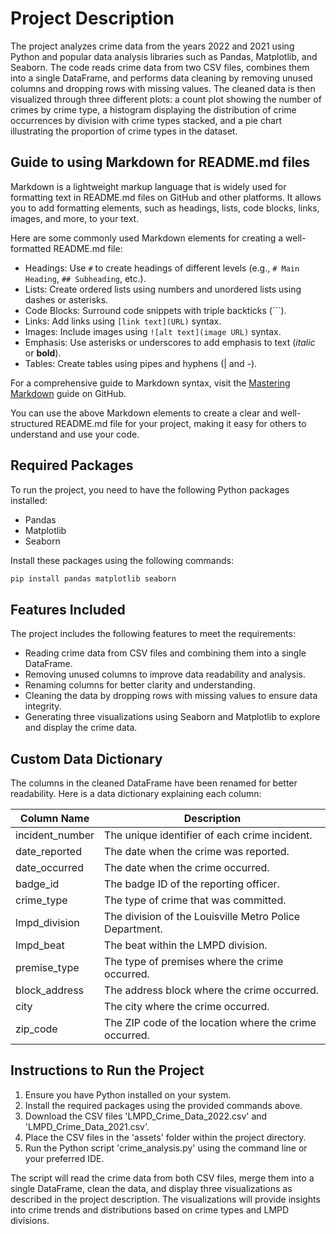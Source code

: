 # Project Description
The project analyzes crime data from the years 2022 and 2021 using Python and popular data analysis libraries such as Pandas, Matplotlib, and Seaborn. The code reads crime data from two CSV files, combines them into a single DataFrame, and performs data cleaning by removing unused columns and dropping rows with missing values. The cleaned data is then visualized through three different plots: a count plot showing the number of crimes by crime type, a histogram displaying the distribution of crime occurrences by division with crime types stacked, and a pie chart illustrating the proportion of crime types in the dataset.

## Guide to using Markdown for README.md files

Markdown is a lightweight markup language that is widely used for formatting text in README.md files on GitHub and other platforms. It allows you to add formatting elements, such as headings, lists, code blocks, links, images, and more, to your text.

Here are some commonly used Markdown elements for creating a well-formatted README.md file:

- Headings: Use `#` to create headings of different levels (e.g., `# Main Heading`, `## Subheading`, etc.).
- Lists: Create ordered lists using numbers and unordered lists using dashes or asterisks.
- Code Blocks: Surround code snippets with triple backticks (\```).
- Links: Add links using `[link text](URL)` syntax.
- Images: Include images using `![alt text](image URL)` syntax.
- Emphasis: Use asterisks or underscores to add emphasis to text (*italic* or __bold__).
- Tables: Create tables using pipes and hyphens (| and -).

For a comprehensive guide to Markdown syntax, visit the [Mastering Markdown](https://guides.github.com/features/mastering-markdown/) guide on GitHub.

You can use the above Markdown elements to create a clear and well-structured README.md file for your project, making it easy for others to understand and use your code.


## Required Packages
To run the project, you need to have the following Python packages installed:
- Pandas
- Matplotlib
- Seaborn

Install these packages using the following commands:
```bash
pip install pandas matplotlib seaborn 
```

## Features Included
The project includes the following features to meet the requirements:
- Reading crime data from CSV files and combining them into a single DataFrame.
- Removing unused columns to improve data readability and analysis.
- Renaming columns for better clarity and understanding.
- Cleaning the data by dropping rows with missing values to ensure data integrity.
- Generating three visualizations using Seaborn and Matplotlib to explore and display the crime data.

## Custom Data Dictionary
The columns in the cleaned DataFrame have been renamed for better readability. Here is a data dictionary explaining each column:

| Column Name     | Description                                               |
|-----------------|-----------------------------------------------------------|
| incident_number | The unique identifier of each crime incident.             |
| date_reported   | The date when the crime was reported.                     |
| date_occurred   | The date when the crime occurred.                         |
| badge_id        | The badge ID of the reporting officer.                    |
| crime_type      | The type of crime that was committed.                     |
| lmpd_division   | The division of the Louisville Metro Police Department.   |
| lmpd_beat       | The beat within the LMPD division.                        |
| premise_type    | The type of premises where the crime occurred.            |
| block_address   | The address block where the crime occurred.               |
| city            | The city where the crime occurred.                        |
| zip_code        | The ZIP code of the location where the crime occurred.    |

## Instructions to Run the Project
1. Ensure you have Python installed on your system.
2. Install the required packages using the provided commands above.
3. Download the CSV files 'LMPD_Crime_Data_2022.csv' and 'LMPD_Crime_Data_2021.csv'.
4. Place the CSV files in the 'assets' folder within the project directory.
5. Run the Python script 'crime_analysis.py' using the command line or your preferred IDE.

The script will read the crime data from both CSV files, merge them into a single DataFrame, clean the data, and display three visualizations as described in the project description. The visualizations will provide insights into crime trends and distributions based on crime types and LMPD divisions.
